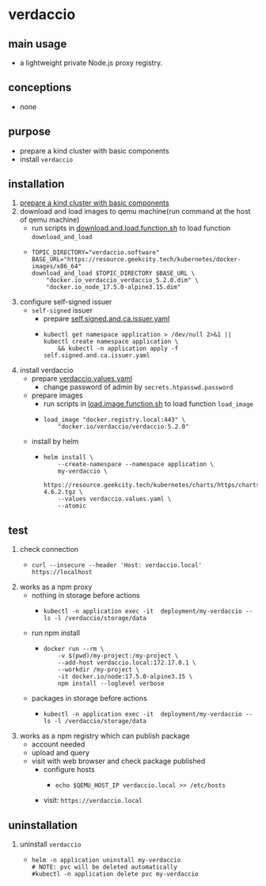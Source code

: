 # verdaccio

## main usage

* a lightweight private Node.js proxy registry.

## conceptions

* none

## purpose

* prepare a kind cluster with basic components
* install `verdaccio`

## installation

1. [prepare a kind cluster with basic components](../basic/kind.cluster.md)
2. download and load images to qemu machine(run command at the host of qemu machine)
    * run scripts
      in [download.and.load.function.sh](../resources/create.qemu.machine.for.kind/download.and.load.function.sh.md) to
      load function `download_and_load`
    * ```shell
      TOPIC_DIRECTORY="verdaccio.software"
      BASE_URL="https://resource.geekcity.tech/kubernetes/docker-images/x86_64"
      download_and_load $TOPIC_DIRECTORY $BASE_URL \
          "docker.io_verdaccio_verdaccio_5.2.0.dim" \
          "docker.io_node_17.5.0-alpine3.15.dim"
      ```
3. configure self-signed issuer
    * `self-signed` issuer
        + prepare [self.signed.and.ca.issuer.yaml](../basic/resources/cert.manager/self.signed.and.ca.issuer.yaml.md)
        + ```shell
          kubectl get namespace application > /dev/null 2>&1 || kubectl create namespace application \
              && kubectl -n application apply -f self.signed.and.ca.issuer.yaml
          ```
4. install verdaccio
    * prepare [verdaccio.values.yaml](resources/verdaccio/verdaccio.values.yaml.md)
        + change password of admin by `secrets.htpasswd.password`
    * prepare images
        + run scripts in [load.image.function.sh](../resources/load.image.function.sh.md) to load function `load_image`
        + ```shell
          load_image "docker.registry.local:443" \
              "docker.io/verdaccio/verdaccio:5.2.0"
          ```
    * install by helm
        + ```shell
          helm install \
              --create-namespace --namespace application \
              my-verdaccio \
              https://resource.geekcity.tech/kubernetes/charts/https/charts.verdaccio.org/verdaccio-4.6.2.tgz \
              --values verdaccio.values.yaml \
              --atomic
          ```

## test

1. check connection
    * ```shell
      curl --insecure --header 'Host: verdaccio.local' https://localhost
      ```
2. works as a npm proxy
    * nothing in storage before actions
        + ```shell
          kubectl -n application exec -it  deployment/my-verdaccio -- ls -l /verdaccio/storage/data
          ```
    * run npm install
        + ```shell
          docker run --rm \
              -v $(pwd)/my-project:/my-project \
              --add-host verdaccio.local:172.17.0.1 \
              --workdir /my-project \
              -it docker.io/node:17.5.0-alpine3.15 \
              npm install --loglevel verbose
          ```
    * packages in storage before actions
        + ```shell
          kubectl -n application exec -it  deployment/my-verdaccio -- ls -l /verdaccio/storage/data
          ```
3. works as a npm registry which can publish package
    * account needed
    * upload and query
    * visit with web browser and check package published
        + configure hosts
            * ```shell
              echo $QEMU_HOST_IP verdaccio.local >> /etc/hosts
              ```
        + visit: `https://verdaccio.local`

## uninstallation

1. uninstall `verdaccio`
    * ```shell
      helm -n application uninstall my-verdaccio
      # NOTE: pvc will be deleted automatically
      #kubectl -n application delete pvc my-verdaccio
      ```
